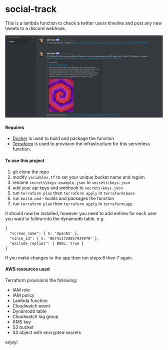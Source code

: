 # social-track

This is a lambda function to check a twitter users timeline and post any new tweets to a discord webhook.

![example](/images/social-track.png?raw=true "example")

#### Requires
- [Docker](https://docker.com) is used to build and package the function
- [Terraform](https://terraform.io) is used to provision the infrastructure for this serverless function.

#### To use this project

1. git clone the repo
2. modify `variables.tf` to set your unique bucket name and region
3. rename `secrets\keys.example.json` to `secrets\keys.json`
4. add your api keys and webhook to `secrets\keys.json`
5. run `terraform plan` then `terraform apply` in `terraform\base`
6. run `build.cmd` - builds and packages the function
7. run `terraform plan` then `terraform apply` in `terraform\app`

It should now be installed, however you need to add entires for each user you want to follow into the dynamodb table. e.g.

    {
      "screen_name": { S: 'OpenAI' },
      "since_id": { S: '867411728857939970' },
      "exclude_replies": { BOOL: true }
    }

If you make changes to the app then run steps 6 then 7 again.

#### AWS resources used

Terraform provisions the following:
- IAM role
- IAM policy
- Lambda function
- Cloudwatch event
- Dynamodb table
- Cloudwatch log group
- KMS key
- S3 bucket
- S3 object with encrypted secrets

enjoy!
